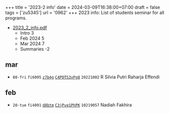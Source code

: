+++
title = '2023-2 info'
date = 2024-03-09T16:38:00+07:00
draft = false
tags = ['zu5345']
url = '0962'
+++
2023 info: List of students seminar for all programs.
<!--more-->

+ [2023_2_info.pdf](https://osf.io/zqyb2)
  - Intro 3
  - Feb 2024 5
  - Mar 2024 7
  - Summaries -2


## mar
+ `08-fri` `fi6095` [`z7b4g`](https://osf.io/z7b4g/) [`C4POTS3vPg8`](https://www.instagram.com/p/C4POTS3vPg8/) `20221002` R Silvia Putri Raharja Effendi


## feb
+ `20-tue` `fi4091` [`d8btm`](https://osf.io/d8btm/) [`C3jPvq1PhPK`](https://www.instagram.com/p/C3jPvq1PhPK/) `10219057` Nadiah Fakhira
